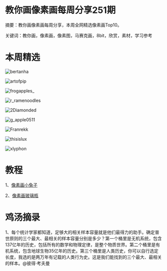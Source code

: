 # 教你画像素画每周分享251期


  摘要：教你画像素画每周分享，本周全网精选像素画Top10。

  关键词：教你画，像素画，像素图，马赛克画，8bit，欣赏，素材，学习参考

# 本周精选

![bertanha](https://pbs.twimg.com/media/Frbtu2lWAAAdxEe?format=png&name=medium)

![artofpip](https://pbs.twimg.com/media/F5b2FNuaMAAJl9I?format=png&name=900x900)

![frogapples_](https://pbs.twimg.com/media/F5cPFfxbIAAwO_o?format=png&name=medium)

![r_ramenoodles](https://pbs.twimg.com/media/F5eTHQXXQAAPetZ?format=png&name=small)

![2Diamonded](https://pbs.twimg.com/media/F5juYcCasAAgt7h?format=png&name=900x900)

![g_apple0511](https://pbs.twimg.com/media/F5bh1nibQAAfYdD?format=png&name=medium)

![Franrekk](https://pbs.twimg.com/media/F5bVtH-bAAAMbYQ?format=png&name=medium)

![thisislux](https://pbs.twimg.com/media/F5g8BZEXEAADFLQ?format=png&name=900x900)

![xlyphon](https://pbs.twimg.com/media/F5ipaSqWUAAfdqh?format=png&name=medium)

# 教程

1、[像素画小兔子](https://mp.weixin.qq.com/s/T54nkAvu3GVz0R1x9PX5zQ)

2、[像素画玻璃瓶](https://mp.weixin.qq.com/s/45GDHtvy7t1XwOP5lc5yQQ)


# 鸡汤摘录

1、每个统计学家都知道，足够大的相关样本容量就是他们最得力的助手。确定普世原则的三个最大、最相关的样本容量分别是多少？第一个桶里是无机系统，包含137亿年的历史，包括所有的数学和物理定律，是整个物质世界。第二个桶里是有机系统，包含地球生物35亿年的历史。第三个桶里是人类历史，你可以自行选定长度，我选的是两万年有记载的人类行为史。这是我们能找到的三个最大、最相关的样本。@彼得·考夫曼